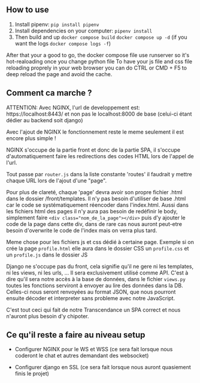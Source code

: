 ## How to use 

1. Install pipenv: `pip install pipenv`
2. Install dependencies on your computer: `pipenv install`
3. Then build and up `docker compose build` `docker compose up -d` (if you want the logs `docker compose logs -f`)

After that your a good to go, the docker compose file use runserver so it's hot-realoading once you change python file
To have your js file and css file reloading proprely in your web browser you can do CTRL or CMD + F5 to deep reload the page and avoid the cache.

## Comment ca marche ?

ATTENTION: Avec NGINX, l'url de developpement est: https://localhost:8443/ et non pas le localhost:8000 de base (celui-ci étant dédier au backend soit django)

Avec l'ajout de NGINX le fonctionnement reste le meme seulement il est encore plus simple !

NGINX s'occupe de la partie front et donc de la partie SPA, il s'occupe d'automatiquement faire les redirections des codes HTML lors de l'appel de l'url. 

Tout passe par `router.js` dans la liste constante 'routes' il faudrait y mettre chaque URL lors de l'ajout d'une "page".

Pour plus de clareté, chaque 'page' devra avoir son propre fichier .html dans le dossier /front/templates. Il n'y pas besoin d'utiliser de base .html car le code se systématiquement réencoder dans l'index.html. Aussi dans les fichiers html des pages il n'y aura pas besoin de redéfinir le body, simplement faire `<div class="nom_de_la_page"></div>` puis d'y ajouter le code de la page dans cette div, dans de rare cas nous auront peut-etre besoin d'overwrite le code de l'index mais on verra plus tard.

Meme chose pour les fichiers js et css dédié à certaine page. Exemple si on crée la page `profile.html` elle aura dans le dossier CSS un `profile.css` et un `profile.js` dans le dossier JS

Django ne s'occupe pas du front, cela signifie qu'il ne gere ni les templates, ni les views, ni les urls, ... Il sera exclusivement utilisé comme API. C'est à dire qu'il sera notre accès à la base de données, dans le fichier `views.py` toutes les fonctions serviront à envoyer au lire des données dans la DB. Celles-ci nous seront renvoyées au format JSON, que nous pourront ensuite décoder et interpreter sans probleme avec notre JavaScript.

C'est tout ceci qui fait de notre Transcendance un SPA correct et nous n'auront plus besoin d'y chipoter.

## Ce qu'il reste a faire au niveau setup

- Configurer NGINX pour le WS et WSS (ce sera fait lorsque nous coderont le chat et autres demandant des websocket)

- Configurer django en SSL (ce sera fait lorsque nous auront quasiement finis le projet)
